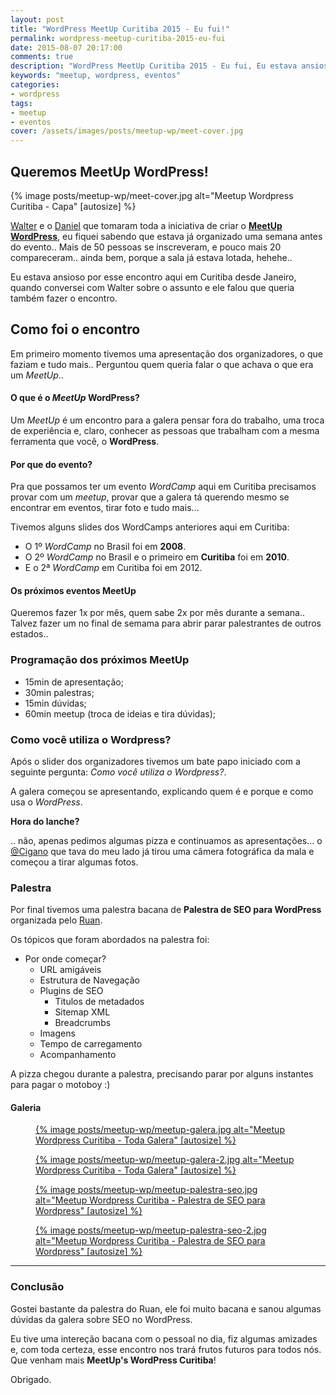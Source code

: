 ```yaml
---
layout: post
title: "WordPress MeetUp Curitiba 2015 - Eu fui!"
permalink: wordpress-meetup-curitiba-2015-eu-fui
date: 2015-08-07 20:17:00
comments: true
description: "WordPress MeetUp Curitiba 2015 - Eu fui, Eu estava ansioso pelo MeetUp WordPress aqui em Curitiba desde Janeiro"
keywords: "meetup, wordpress, eventos"
categories:
- wordpress
tags:
- meetup
- eventos
cover: /assets/images/posts/meetup-wp/meet-cover.jpg
---
```


## Queremos MeetUp WordPress!

{% image posts/meetup-wp/meet-cover.jpg alt="Meetup Wordpress Curitiba - Capa" [autosize] %}

[Walter](http://fb.com/waltinhojaworski) e o [Daniel](http://fb.com/danielkferraz) que tomaram toda a iniciativa de criar o **[MeetUp WordPress](http://www.meetup.com/pt/wpcuritiba/)**, eu fiquei sabendo que estava já organizado uma semana antes do evento.. Mais de 50 pessoas se inscreveram, e pouco mais 20 compareceram.. ainda bem, porque a sala já estava lotada, hehehe..

Eu estava ansioso por esse encontro aqui em Curitiba desde Janeiro, quando conversei com Walter sobre o assunto e ele falou que queria também fazer o encontro.

## Como foi o encontro

Em primeiro momento tivemos uma apresentação dos organizadores, o que faziam e tudo mais.. Perguntou quem queria falar o que achava o que era um *MeetUp*..

#### O que é o *MeetUp* WordPress?

Um *MeetUp* é um encontro para a galera pensar fora do trabalho, uma troca de experiência e, claro, conhecer as pessoas que trabalham com a mesma ferramenta que você, o **WordPress**.

#### Por que do evento?

Pra que possamos ter um evento *WordCamp* aqui em Curitiba precisamos provar com um *meetup*, provar que a galera tá querendo mesmo se encontrar em eventos, tirar foto e tudo mais...

Tivemos alguns slides dos WordCamps anteriores aqui em Curitiba:

 - O 1º *WordCamp* no Brasil foi em **2008**.
 - O 2º *WordCamp* no Brasil e o primeiro em **Curitiba** foi em **2010**.
 - E o 2ª *WordCamp* em Curitiba foi em 2012.

#### Os próximos eventos MeetUp

Queremos fazer 1x por mês, quem sabe 2x por mês durante a semana.. Talvez fazer um no final de semama para abrir parar palestrantes de outros estados..

### Programação dos próximos MeetUp

 - 15min de apresentação;
 - 30min palestras;
 - 15min dúvidas;
 - 60min meetup (troca de ideias e tira dúvidas);

### Como você utiliza o Wordpress?

Após o slider dos organizadores tivemos um bate papo iniciado com a seguinte pergunta: *Como você utiliza o Wordpress?*.

A galera começou se apresentando, explicando quem é e porque e como usa o *WordPress*.

**Hora do lanche?**

.. não, apenas pedimos algumas pizza e continuamos as apresentações... o [@Cigano](https://twitter.com/ciganonerd) que tava do meu lado já tirou uma câmera fotográfica da mala e começou a tirar algumas fotos.

### Palestra

Por final tivemos uma palestra bacana de **Palestra de SEO para WordPress** organizada pelo [Ruan](http://fb.com/seuruan).

Os tópicos que foram abordados na palestra foi:

  - Por onde começar?
    * URL amigáveis
    * Estrutura de Navegação
    * Plugins de SEO
      - Titulos de metadados
      - Sitemap XML
      - Breadcrumbs
    * Imagens
    * Tempo de carregamento
    * Acompanhamento

A pizza chegou durante a palestra, precisando parar por alguns instantes para pagar o motoboy :)

#### Galeria

<div class="gallery">

  <figure class="thumb">
    <a href="{{ 'posts/meetup-wp/meetup-galera.jpg' | asset_path }}" class="swipebox" rel="gallery" title="{{ page.title }}">
      {% image posts/meetup-wp/meetup-galera.jpg alt="Meetup Wordpress Curitiba - Toda Galera" [autosize] %}
    </a>
  </figure>

  <figure class="thumb">
    <a href="{{ 'posts/meetup-wp/meetup-galera-2.jpg' | asset_path }}" class="swipebox" rel="gallery" title="{{ page.title }}">
      {% image posts/meetup-wp/meetup-galera-2.jpg alt="Meetup Wordpress Curitiba - Toda Galera" [autosize] %}
    </a>
  </figure>

  <figure class="thumb">
    <a href="{{ 'posts/meetup-wp/meetup-palestra-seo.jpg' | asset_path }}" class="swipebox" rel="gallery" title="{{ page.title }}">
      {% image posts/meetup-wp/meetup-palestra-seo.jpg alt="Meetup Wordpress Curitiba - Palestra de SEO para Wordpress" [autosize] %}
    </a>
  </figure>

  <figure class="thumb">
    <a href="{{ 'posts/meetup-wp/meetup-palestra-seo-2.jpg' | asset_path }}" class="swipebox" rel="gallery" title="{{ page.title }}">
      {% image posts/meetup-wp/meetup-palestra-seo-2.jpg alt="Meetup Wordpress Curitiba - Palestra de SEO para Wordpress" [autosize] %}
    </a>
  </figure>

</div>

***

### Conclusão

Gostei bastante da palestra do Ruan, ele foi muito bacana e sanou algumas dúvidas da galera sobre SEO no WordPress.

Eu tive uma intereção bacana com o pessoal no dia, fiz algumas amizades e, com toda certeza, esse encontro nos trará frutos futuros para todos nós. Que venham mais **MeetUp's WordPress Curitiba**!

Obrigado.
